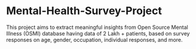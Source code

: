 # Mental-Health-Survey-Project
This project aims to extract meaningful insights from Open Source Mental Illness (OSMI) database having data of 2 Lakh + patients, based on survey responses on age, gender, occupation, individual responses, and more.
